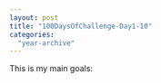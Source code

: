 ```yaml
---
layout: post
title: "100DaysOfChallenge-Day1-10"
categories:
  "year-archive"
---
```


This is my main goals:
